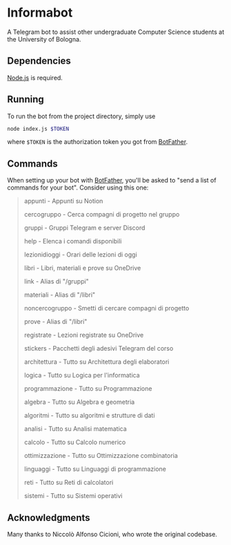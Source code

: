 # Informabot

A Telegram bot to assist other undergraduate Computer Science students at the
University of Bologna.

## Dependencies

[Node.js](https://www.nodejs.dev) is required.

## Running

To run the bot from the project directory, simply use

```bash
node index.js $TOKEN
```

where `$TOKEN` is the authorization token you got from
[BotFather](https://core.telegram.org/bots#6-botfather).

## Commands

When setting up your bot with
[BotFather](https://core.telegram.org/bots#6-botfather), you'll be
asked to "send a list of commands for your bot". Consider using this one:

> appunti - Appunti su Notion
>
> cercogruppo - Cerca compagni di progetto nel gruppo
>
> gruppi - Gruppi Telegram e server Discord
>
> help - Elenca i comandi disponibili
>
> lezionidioggi - Orari delle lezioni di oggi
>
> libri - Libri, materiali e prove su OneDrive
>
> link - Alias di "/gruppi"
>
> materiali - Alias di "/libri"
>
> noncercogruppo - Smetti di cercare compagni di progetto
>
> prove - Alias di "/libri"
>
> registrate - Lezioni registrate su OneDrive
>
> stickers - Pacchetti degli adesivi Telegram del corso
>
> architettura - Tutto su Architettura degli elaboratori
>
> logica - Tutto su Logica per l'informatica
>
> programmazione - Tutto su Programmazione
>
> algebra - Tutto su Algebra e geometria
>
> algoritmi - Tutto su algoritmi e strutture di dati
>
> analisi - Tutto su Analisi matematica
>
> calcolo - Tutto su Calcolo numerico
>
> ottimizzazione - Tutto su Ottimizzazione combinatoria
>
> linguaggi - Tutto su Linguaggi di programmazione
>
> reti - Tutto su Reti di calcolatori
>
> sistemi - Tutto su Sistemi operativi

## Acknowledgments

Many thanks to Niccolò Alfonso Cicioni, who wrote the original codebase.
